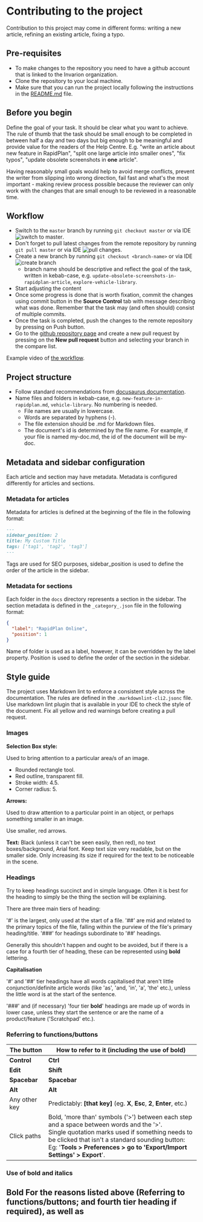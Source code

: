 # Contributing to the project

Contribution to this project may come in different forms: writing a new article, refining an existing article, fixing a typo.

## Pre-requisites

- To make changes to the repository you need to have a github account that is linked to the Invarion organization.
- Clone the repository to your local machine.
- Make sure that you can run the project locally following the instructions in the [README.md](https://github.com/Invarion/invarion-docs/blob/master/README.md) file.

## Before you begin

Define the goal of your task. It should be clear what you want to achieve. The rule of thumb that the task should be small enough to be completed in between half a day and two days but big enough to be meaningful and provide value for the readers of the Help Centre. E.g. "write an article about new feature in RapidPlan", "split one large article into smaller ones", "fix typos", "update obsolete screenshots in **one** article".

Having reasonably small goals would help to avoid merge conflicts, prevent the writer from slipping into wrong direction, fail fast and what's the most important - making review process possible because the reviewer can only work with the changes that are small enough to be reviewed in a reasonable time.

## Workflow

- Switch to the `master` branch by running `git checkout master` or via IDE ![switch to master](./contributing-assets/switch-to-master.gif).
- Don't forget to pull latest changes from the remote repository by running `git pull master` or via IDE ![pull changes](./contributing-assets/pull.gif).
- Create a new branch by running `git checkout <branch-name>` or via IDE ![create branch](./contributing-assets/branching.gif)
  - branch name should be descriptive and reflect the goal of the task, written in kebab-case, e.g. `update-obsolete-screenshots-in-rapidplan-article`, `explore-vehicle-library`.
- Start adjusting the content
- Once some progress is done that is worth fixation, commit the changes using commit button in the **Source Control** tab with message describing what was done. Remember that the task may (and often should) consist of multiple commits.
- Once the task is completed, push the changes to the remote repository by pressing on Push button.
- Go to the [github repository page](https://github.com/Invarion/invarion-docs/pulls) and create a new pull request by pressing on the **New pull request** button and selecting your branch in the compare list.

Example video of [the workflow](https://drive.google.com/file/d/1ecj_jVhb0tjvQ6zyMr5YCVN6Zrvwrtjw/view?usp=drive_link).

## Project structure

- Follow standard recommendations from [docusaurus documentation](https://docusaurus.io/docs/next/create-doc).
- Name files and folders in kebab-case, e.g. `new-feature-in-rapidplan.md`, `vehicle-library`. No numbering is needed.
  - File names are usually in lowercase.
  - Words are separated by hyphens (-).
  - The file extension should be .md for Markdown files.
  - The document's id is determined by the file name. For example, if your file is named my-doc.md, the id of the document will be my-doc.

## Metadata and sidebar configuration

Each article and section may have metadata. Metadata is configured differently for articles and sections.

### Metadata for articles

Metadata for articles is defined at the beginning of the file in the following format:

```markdown
---
sidebar_position: 2
title: My Custom Title
tags: ['tag1', 'tag2', 'tag3']
---
```

Tags are used for SEO purposes, sidebar_position is used to define the order of the article in the sidebar.

### Metadata for sections

Each folder in the `docs` directory represents a section in the sidebar. The section metadata is defined in the `_category_.json` file in the following format:

```json
{
  "label": "RapidPlan Online",
  "position": 1
}
```

Name of folder is used as a label, however, it can be overridden by the label property. Position is used to define the order of the section in the sidebar.

## Style guide

The project uses Markdown lint to enforce a consistent style across the documentation. The rules are defined in the `.markdownlint-cli2.jsonc` file.
Use markdown lint plugin that is available in your IDE to check the style of the document. Fix all yellow and red warnings before creating a pull request.

### Images

**Selection Box style:**

Used to bring attention to a particular area/s of an image.

- Rounded rectangle tool.
- Red outline, transparent fill.
- Stroke width: 4.5.
- Corner radius: 5.

**Arrows:**

Used to draw attention to a particular point in an object, or perhaps something smaller in an image.

Use smaller, red arrows.

**Text:** Black (unless it can't be seen easily, then red), no text boxes/background, Arial font.
Keep text size very readable, but on the smaller side. Only increasing its size if required for the text to be noticeable in the scene.

### Headings

Try to keep headings succinct and in simple language. Often it is best for the heading to simply be the thing the section will be explaining.

There are three main tiers of heading:

'#' is the largest, only used at the start of a file.
'##' are mid and related to the primary topics of the file, falling within the purview of the file's primary heading/title.
'###' for headings subordinate to '##' headings.

Generally this shouldn't happen and ought to be avoided, but if there is a case for a fourth tier of heading, these can be represented using **bold** lettering.

**Capitalisation**

'#' and '##' tier headings have all words capitalised that aren't little conjunction/definite article words (like 'as', 'and, 'in', 'a', 'the' etc.), unless the little word is at the start of the sentence.

'###' and (if necessary) 'four tier **bold**' headings are made up of words in lower case, unless they start the sentence or are the name of a product/feature ('Scratchpad' etc.).

### Referring to functions/buttons

|The button         |                                                                 How to refer to it (including the use of bold)    |
|----------------|----------------------------------------------------------------------|
|**Control**| **Ctrl** |
|**Edit**|**Shift**|
|**Spacebar**| **Spacebar**|
|**Alt** | **Alt**|
|Any other key | Predictably: **[that key]** (eg. **X**, **Esc**, **2**, **Enter**, etc.)|
|Click paths | Bold, 'more than' symbols ('>') between each step and a space between words and the '>'.<br /> Single quotation marks used if something needs to be clicked that isn't a standard sounding button: <br />Eg: '**Tools > Preferences > go to 'Export/Import Settings' > Export**'.

### Use of bold and italics

**Bold** For the reasons listed above (Referring to functions/buttons; and fourth tier heading if required), as well as
-

